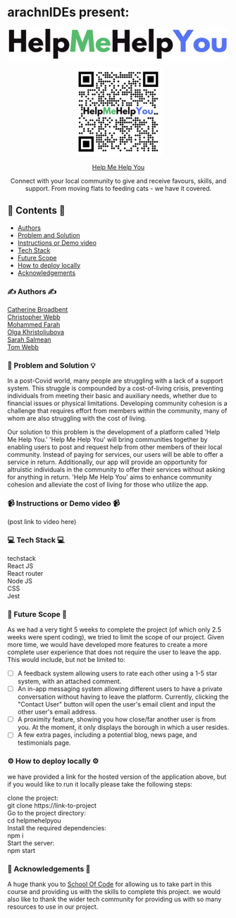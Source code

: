 # arachnIDEs present:

![Help Me Help You logo](./helpmehelpyou/src/Components/BurgerMenu/horizontal_logo.jpg "Help Me Help You")

<div align="center">
<img src="./helpmehelpyou/help-me-help-you-qr-code.png" alt="QR Code" width="200"/>

[Help Me Help You](https://helpme-helpyou-favour.netlify.app/)

<p>Connect with your local community to give and receive favours, skills, and support.  
From moving flats to feeding cats - we have it covered.</p>

</div>

## 📖 Contents 📖

- [Authors](#authors)
- [Problem and Solution](#problem-and-solution)
- [Instructions or Demo video](#instructions-or-demo-video)
- [Tech Stack](#tech-stack)
- [Future Scope](#future-scope)
- [How to deploy locally](#how-to-deploy-locally)
- [Acknowledgements](#acknowledgements)

### ✍️ Authors ✍️

[Catherine Broadbent](https://github.com/CGreen789)  
[Christopher Webb](https://github.com/Webbocoder)  
[Mohammed Farah](https://github.com/Mfar121)  
[Olga Khristoliubova](https://github.com/olgaKhristo)  
[Sarah Salmean](https://github.com/sarahsalmean)  
[Tom Webb](https://github.com/tomwebb2022)

### 🧐 Problem and Solution 💡

In a post-Covid world, many people are struggling with a lack of a support system. This struggle is compounded by a cost-of-living crisis, preventing individuals from meeting their basic and auxiliary needs, whether due to financial issues or physical limitations.
Developing community cohesion is a challenge that requires effort from members within the community, many of whom are also struggling with the cost of living.

Our solution to this problem is the development of a platform called 'Help Me Help You.'
'Help Me Help You' will bring communities together by enabling users to post and request help from other members of their local community. Instead of paying for services, our users will be able to offer a service in return. Additionally, our app will provide an opportunity for altruistic individuals in the community to offer their services without asking for anything in return.
'Help Me Help You' aims to enhance community cohesion and alleviate the cost of living for those who utilize the app.

### 📹 Instructions or Demo video 📹

(post link to video here)

### 💻 Tech Stack 💻

techstack  
React JS  
React router  
Node JS  
CSS  
Jest

### 🤩 Future Scope 🤩

As we had a very tight 5 weeks to complete the project (of which only 2.5 weeks were spent coding), we tried to limit the scope of our project. Given more time, we would have developed more features to create a more complete user experience that does not require the user to leave the app. This would include, but not be limited to:

- [ ] A feedback system allowing users to rate each other using a 1-5 star system, with an attached comment.
- [ ] An in-app messaging system allowing different users to have a private conversation without having to leave the platform. Currently, clicking the "Contact User" button will open the user's email client and input the other user's email address.
- [ ] A proximity feature, showing you how close/far another user is from you. At the moment, it only displays the borough in which a user resides.
- [ ] A few extra pages, including a potential blog, news page, and testimonials page.

### ⚙️ How to deploy locally ⚙️

we have provided a link for the hosted version of the application above, but if you would like to run it locally please take the following steps:

clone the project:  
git clone https://link-to-project  
Go to the project directory:  
cd helpmehelpyou  
Install the required dependencies:  
npm i  
Start the server:  
npm start

### 🙏 Acknowledgements 🙏

A huge thank you to [School Of Code](https://www.schoolofcode.co.uk/) for allowing us to take part in this course and providing us with the skills to complete this project. we would also like to thank the wider tech community for providing us with so many resources to use in our project.
